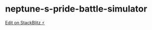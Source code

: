 # neptune-s-pride-battle-simulator

[Edit on StackBlitz ⚡️](https://stackblitz.com/edit/web-platform-yjut9y)